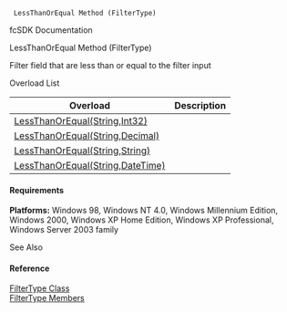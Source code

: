 ﻿     LessThanOrEqual Method (FilterType)                                                   

fcSDK Documentation

LessThanOrEqual Method (FilterType)

Filter field that are less than or equal to the filter input

Overload List

| Overload | Description |
| --- | --- |
| [LessThanOrEqual(String,Int32)](fcSDK~FChoice.Foundation.Filters.FilterType~LessThanOrEqual(String,Int32).md) |   |
| [LessThanOrEqual(String,Decimal)](fcSDK~FChoice.Foundation.Filters.FilterType~LessThanOrEqual(String,Decimal).md) |   |
| [LessThanOrEqual(String,String)](fcSDK~FChoice.Foundation.Filters.FilterType~LessThanOrEqual(String,String).md) |   |
| [LessThanOrEqual(String,DateTime)](fcSDK~FChoice.Foundation.Filters.FilterType~LessThanOrEqual(String,DateTime).md) |   |

#### Requirements

**Platforms:** Windows 98, Windows NT 4.0, Windows Millennium Edition, Windows 2000, Windows XP Home Edition, Windows XP Professional, Windows Server 2003 family

See Also

#### Reference

[FilterType Class](fcSDK~FChoice.Foundation.Filters.FilterType.md)  
[FilterType Members](fcSDK~FChoice.Foundation.Filters.FilterType_members.md)